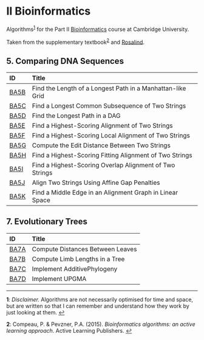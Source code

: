 # II Bioinformatics

Algorithms<sup id="a1">[1](#f1)</sup> for the Part II [Bioinformatics](https://www.cl.cam.ac.uk/teaching/1920/Bioinfo/) course at Cambridge University.

Taken from the supplementary textbook<sup id="a2">[2](#f2)</sup> and [Rosalind](http://rosalind.info/problems/list-view/?location=bioinformatics-textbook-track).


## 5. Comparing DNA Sequences
| ID | Title |
|:--|:--|
[BA5B](http://rosalind.info/problems/ba5b/)|Find the Length of a Longest Path in a Manhattan-like Grid
[BA5C](http://rosalind.info/problems/ba5c/)|Find a Longest Common Subsequence of Two Strings
[BA5D](http://rosalind.info/problems/ba5d/)|Find the Longest Path in a DAG
[BA5E](http://rosalind.info/problems/ba5e/)|Find a Highest-Scoring Alignment of Two Strings
[BA5F](http://rosalind.info/problems/ba5f/)|Find a Highest-Scoring Local Alignment of Two Strings
[BA5G](http://rosalind.info/problems/ba5g/)|Compute the Edit Distance Between Two Strings
[BA5H](http://rosalind.info/problems/ba5h/)|Find a Highest-Scoring Fitting Alignment of Two Strings
[BA5I](http://rosalind.info/problems/ba5i/)|Find a Highest-Scoring Overlap Alignment of Two Strings
[BA5J](http://rosalind.info/problems/ba5j/)|Align Two Strings Using Affine Gap Penalties
[BA5K](http://rosalind.info/problems/ba5k/)|Find a Middle Edge in an Alignment Graph in Linear Space

## 7. Evolutionary Trees
| ID | Title |
|:-|:-|
[BA7A](http://rosalind.info/problems/ba7a/)|Compute Distances Between Leaves
[BA7B](http://rosalind.info/problems/ba7b/)|Compute Limb Lengths in a Tree
[BA7C](http://rosalind.info/problems/ba7c/)|Implement AdditivePhylogeny 
[BA7D](http://rosalind.info/problems/ba7d/)|Implement UPGMA

--------------
<b id="f1">1</b>: *Disclaimer.* Algorithms are not necessarily optimised for time and space, but are written so that I can remember and understand how they work by just looking at them. [↩](#a1)

<b id="f2">2</b>: Compeau, P. & Pevzner, P.A. (2015). *Bioinformatics algorithms: an active learning approach*. Active Learning Publishers. [↩](#a2)
